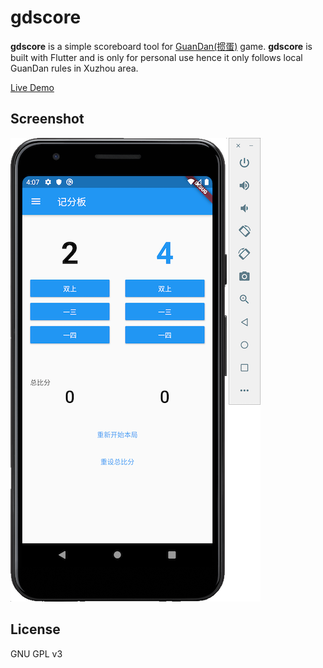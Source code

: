 # gdscore

**gdscore** is a simple scoreboard tool for [GuanDan(掼蛋)](https://zh.wikipedia.org/wiki/掼蛋) game. **gdscore** is built with Flutter and is only for personal use hence it only follows local GuanDan rules in Xuzhou area.

[Live Demo](https://gdscore.netlify.com)

## Screenshot

![1](screenshot/1.png)

## License

GNU GPL v3